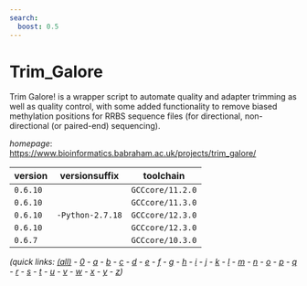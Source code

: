 ```yaml
---
search:
  boost: 0.5
---
```

# Trim_Galore

Trim Galore! is a wrapper script to automate quality and adapter trimming as well as quality control, with some added functionality to remove biased methylation positions for RRBS sequence files (for directional, non-directional (or paired-end) sequencing).

*homepage*: <https://www.bioinformatics.babraham.ac.uk/projects/trim_galore/>

version | versionsuffix | toolchain
--------|---------------|----------
``0.6.10`` |  | ``GCCcore/11.2.0``
``0.6.10`` |  | ``GCCcore/11.3.0``
``0.6.10`` | ``-Python-2.7.18`` | ``GCCcore/12.3.0``
``0.6.10`` |  | ``GCCcore/12.3.0``
``0.6.7`` |  | ``GCCcore/10.3.0``


*(quick links: [(all)](../index.md) - [0](../0/index.md) - [a](../a/index.md) - [b](../b/index.md) - [c](../c/index.md) - [d](../d/index.md) - [e](../e/index.md) - [f](../f/index.md) - [g](../g/index.md) - [h](../h/index.md) - [i](../i/index.md) - [j](../j/index.md) - [k](../k/index.md) - [l](../l/index.md) - [m](../m/index.md) - [n](../n/index.md) - [o](../o/index.md) - [p](../p/index.md) - [q](../q/index.md) - [r](../r/index.md) - [s](../s/index.md) - [t](../t/index.md) - [u](../u/index.md) - [v](../v/index.md) - [w](../w/index.md) - [x](../x/index.md) - [y](../y/index.md) - [z](../z/index.md))*

